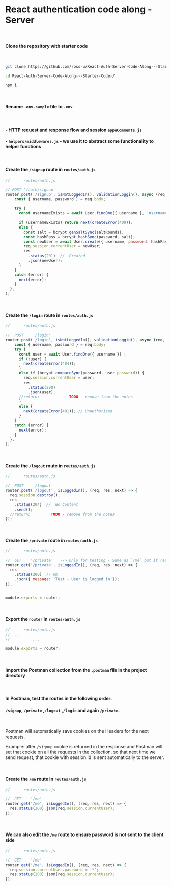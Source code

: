 # React  authentication code along - Server



<br>



#### Clone the repository with starter code

<br>



```bash
git clone https://github.com/ross-u/React-Auth-Server-Code-Along---Starter-Code-.git

cd React-Auth-Server-Code-Along---Starter-Code-/

npm i
```



<br>











#### Rename `.env.sample` file to `.env`



<br>



#### - HTTP request and response flow and session 	`appWComments.js`

#### - `helpers/middlewares.js` - we use it to  abstract some functionality to helper functions



<br>



#### Create the `/signup` route in `routes/auth.js`



```js
//		routes/auth.js

// POST '/auth/signup'
router.post('/signup', isNotLoggedIn(), validationLoggin(), async (req, res, next) => {
    const { username, password } = req.body;

    try {																									 // projection
      const usernameExists = await User.findOne({ username }, 'username');
      
      if (usernameExists) return next(createError(400));
      else {
        const salt = bcrypt.genSaltSync(saltRounds);
        const hashPass = bcrypt.hashSync(password, salt);
        const newUser = await User.create({ username, password: hashPass });
        req.session.currentUser = newUser;
        res
          .status(201)  //  Created
          .json(newUser);
      }
    } 
    catch (error) {
      next(error);
    }
  },
);
```



<br>



#### Create the `/login` route in `routes/auth.js`

```js
//		routes/auth.js

//  POST    '/login'
router.post('/login', isNotLoggedIn(), validationLoggin(), async (req, res, next) => {
    const { username, password } = req.body;
    try {
      const user = await User.findOne({ username }) ;
      if (!user) {
        next(createError(404));
      } 
      else if (bcrypt.compareSync(password, user.password)) {
        req.session.currentUser = user;
        res
          .status(200)
          .json(user);
      //return;	 			TODO - remove from the notes
      } 
      else {
        next(createError(401));	// Unauthorized
      }
    } 
    catch (error) {
      next(error);
    }
  },
);
```



<br>



#### Create the `/logout` route in `routes/auth.js`

```js
//		routes/auth.js

//  POST    '/logout'
router.post('/logout', isLoggedIn(), (req, res, next) => {
  req.session.destroy();
  res
    .status(204)  //  No Content
    .send();
  //return; 		TODO - remove from the notes
});
```



<br>



#### Create the `/private` route in `routes/auth.js`

```js
//		routes/auth.js

//  GET    '/private'   --> Only for testing - Same as `/me` but it returns a message instead
router.get('/private', isLoggedIn(), (req, res, next) => {
  res
    .status(200)  // OK
    .json({ message: 'Test - User is logged in'});
});


module.exports = router;
```



<br>





#### Export the `router` in `routes/auth.js`

```js
//		routes/auth.js
//	...
//			...

module.exports = router;
```



<br>



#### Import the Postman collection from the `.postman` file in the project directory 



<br>



#### In Postman, test the routes in the following order:

####   `/signup`,  `/private` ,`/logout` ,`/login` and again `/private`.



<br>



Postman will automatically save cookies on the Headers for the next requests. 

Example: after `/signup` cookie is returned in the response and Postman will set that cookie on all the requests in the collection, so that next time we send request, that cookie with session.id is sent automatically to the server.



<br>







#### Create the `/me` route in `routes/auth.js`

```js
//		routes/auth.js

//  GET    '/me'
router.get('/me', isLoggedIn(), (req, res, next) => {
  res.status(200).json(req.session.currentUser);
});
```

<br>



#### We can also edit the `/me` route to ensure password is not sent to the client side

```js
//		routes/auth.js

//  GET    '/me'
router.get('/me', isLoggedIn(), (req, res, next) => {
  req.session.currentUser.password = '*';
  res.status(200).json(req.session.currentUser);
});
```

<br>



